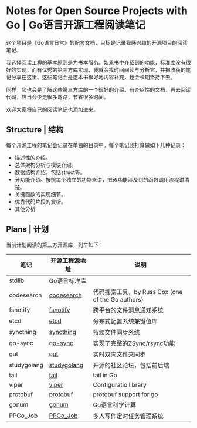 # Notes for Open Source Projects with Go | Go语言开源工程阅读笔记

这个项目是《Go语言日常》的配套文档，目标是记录我感兴趣的开源项目的阅读笔记。

我选择阅读工程的基本原则是为书本服务。如果书中介绍到的功能，标准库没有很好的实现，而有优秀的第三方库实现，我就会找时间阅读与分析它，并把收获的笔记分享在这里。这些笔记会是这本书很好地内容补充，也会长期坚持下去。

同样，它也会是了解这些第三方库的一个很好的介绍。有介绍性的文档，再去阅读代码，应当会少走很多弯路，节省很多时间。

欢迎大家将自己的阅读笔记也添加进来。

## Structure | 结构

每个开源工程的笔记会记录在单独的目录中。每个笔记我打算做如下几种记录：

- 描述性的介绍。
- 总体架构分析与模块介绍。
- 数据结构介绍，包括struct等。
- 分功能介绍。按照每个独立的功能来讲，把该功能涉及到的函数调用流程讲清楚。
- 关键函数的实现细节。
- 优秀代码片段的赏析。
- 其他分析

## Plans | 计划

当前计划阅读的第三方开源库，列举如下：

| 笔记 | 开源工程源地址 | 说明 |
| --- | --- | --- |
| stdlib | Go语言标准库 |  |
| codesearch | [codesearch](https://github.com/google/codesearch)  | 代码搜索工具，by Russ Cox (one of the Go authors)|
| fsnotify | [fsnotify](https://github.com/fsnotify/fsnotify)  | 跨平台的文件消息通知系统|
| etcd | [etcd](https://github.com/etcd-io/etcd)  | 分布式配置系统兼键值库|
| syncthing | [syncthing](https://github.com/syncthing/syncthing)  | 持续文件同步系统|
| go-sync | [go-sync](https://github.com/Redundancy/go-sync)  | 实现了完整的ZSync/rsync功能|
| gut | [gut](https://github.com/tillberg/gut)  | 实时双向文件夹同步|
| studygolang | [studygolang](https://github.com/studygolang/studygolang)  | 开源的社区论坛，包括前后端|
| tail | [tail](https://github.com/hpcloud/tail) |  tail in Go|
| viper | [viper](https://github.com/spf13/viper) |  Configuratio library|
| protobuf | [protobuf](https://github.com/golang/protobuf) |  protobuf support for go|
| gonum | [gonum](https://github.com/gonum) | Go语言科学计算 |
| PPGo_Job | [PPGo_Job](https://github.com/george518/PPGo_Job) | 多人写作定时任务管理系统 |
